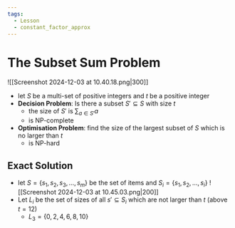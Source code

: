 ```yaml
---
tags:
  - Lesson
  - constant_factor_approx
---
```

# The Subset Sum Problem
![[Screenshot 2024-12-03 at 10.40.18.png|300]]
- let $S$ be a multi-set of positive integers and $t$ be a positive integer
- **Decision Problem**: Is there a subset $S' \subseteq S$ with size $t$
	- the size of $S'$ is $\sum_{a\in S'}a$
	- is NP-complete
- **Optimisation Problem**: find the size of the largest subset of $S$ which is no larger than $t$
	- is NP-hard
## Exact Solution
- let $S=\{s_1, s_2, s_3,...,s_m\}$ be the set of items and $S_i = \{s_1, s_2,...,s_i\}$
	![[Screenshot 2024-12-03 at 10.45.03.png|200]]
- Let $L_i$ be the set of sizes of all $s' \subseteq S_i$ which are not larger than $t$ (above $t=12$)
	- $L_3 = \{0,2,4,6,8,10\}$